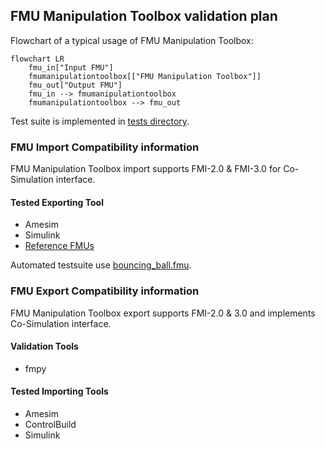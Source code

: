 ## FMU Manipulation Toolbox validation plan

Flowchart of a typical usage of FMU Manipulation Toolbox:
```mermaid
flowchart LR
    fmu_in["Input FMU"]
    fmumanipulationtoolbox[["FMU Manipulation Toolbox"]]
    fmu_out["Output FMU"]
    fmu_in --> fmumanipulationtoolbox
    fmumanipulationtoolbox --> fmu_out
```

Test suite is implemented in [tests directory](../tests).

### FMU Import Compatibility information
FMU Manipulation Toolbox import supports FMI-2.0 & FMI-3.0 for Co-Simulation interface.

#### Tested Exporting Tool
- Amesim 
- Simulink
- [Reference FMUs](https://github.com/modelica/Reference-FMUs)

Automated testsuite use [bouncing_ball.fmu](../tests/operations/bouncing_ball.fmu).


### FMU Export Compatibility information
FMU Manipulation Toolbox export supports FMI-2.0 & 3.0 and implements Co-Simulation interface.

#### Validation Tools
- fmpy

#### Tested Importing Tools
- Amesim
- ControlBuild
- Simulink

